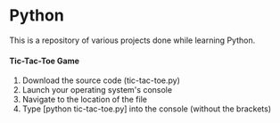 # Python

This is a repository of various projects done while learning Python.

#### Tic-Tac-Toe Game
1. Download the source code (tic-tac-toe.py)
2. Launch your operating system's console
3. Navigate to the location of the file
4. Type [python tic-tac-toe.py] into the console (without the brackets)
